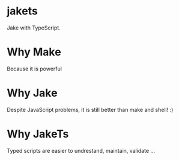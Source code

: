 # jakets
Jake with TypeScript.

# Why Make
Because it is powerful

# Why Jake
Despite JavaScript problems, it is still better than make and shell! :)

# Why JakeTs
Typed scripts are easier to undrestand, maintain, validate ...
